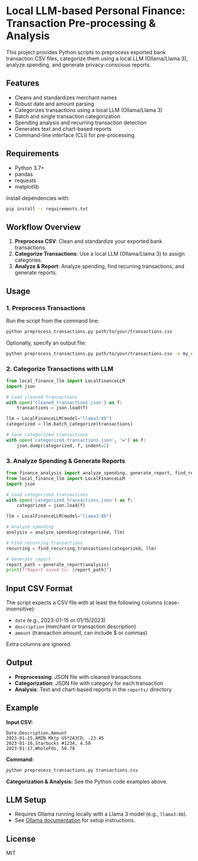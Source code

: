 # Local LLM-based Personal Finance: Transaction Pre-processing & Analysis

This project provides Python scripts to preprocess exported bank transaction CSV files, categorize them using a local LLM (Ollama/Llama 3), analyze spending, and generate privacy-conscious reports.

## Features
- Cleans and standardizes merchant names
- Robust date and amount parsing
- Categorizes transactions using a local LLM (Ollama/Llama 3)
- Batch and single transaction categorization
- Spending analysis and recurring transaction detection
- Generates text and chart-based reports
- Command-line interface (CLI) for pre-processing

## Requirements
- Python 3.7+
- pandas
- requests
- matplotlib

Install dependencies with:
```bash
pip install -r requirements.txt
```

## Workflow Overview
1. **Preprocess CSV**: Clean and standardize your exported bank transactions.
2. **Categorize Transactions**: Use a local LLM (Ollama/Llama 3) to assign categories.
3. **Analyze & Report**: Analyze spending, find recurring transactions, and generate reports.

## Usage

### 1. Preprocess Transactions
Run the script from the command line:
```bash
python preprocess_transactions.py path/to/your/transactions.csv
```
Optionally, specify an output file:
```bash
python preprocess_transactions.py path/to/your/transactions.csv -o my_cleaned.json
```

### 2. Categorize Transactions with LLM
```python
from local_finance_llm import LocalFinanceLLM
import json

# Load cleaned transactions
with open('cleaned_transactions.json') as f:
    transactions = json.load(f)

llm = LocalFinanceLLM(model="llama3:8b")
categorized = llm.batch_categorize(transactions)

# Save categorized transactions
with open('categorized_transactions.json', 'w') as f:
    json.dump(categorized, f, indent=2)
```

### 3. Analyze Spending & Generate Reports
```python
from finance_analysis import analyze_spending, generate_report, find_recurring_transactions
from local_finance_llm import LocalFinanceLLM
import json

# Load categorized transactions
with open('categorized_transactions.json') as f:
    categorized = json.load(f)

llm = LocalFinanceLLM(model="llama3:8b")

# Analyze spending
analysis = analyze_spending(categorized, llm)

# Find recurring transactions
recurring = find_recurring_transactions(categorized, llm)

# Generate report
report_path = generate_report(analysis)
print(f"Report saved to: {report_path}")
```

## Input CSV Format
The script expects a CSV file with at least the following columns (case-insensitive):
- `date` (e.g., 2023-01-15 or 01/15/2023)
- `description` (merchant or transaction description)
- `amount` (transaction amount, can include $ or commas)

Extra columns are ignored.

## Output
- **Preprocessing**: JSON file with cleaned transactions
- **Categorization**: JSON file with category for each transaction
- **Analysis**: Text and chart-based reports in the `reports/` directory

## Example
**Input CSV:**
```
Date,Description,Amount
2023-01-15,AMZN Mktp US*2A3CD, -23.45
2023-01-16,Starbucks #1234, 4.50
2023-01-17,WholeFds, 56.78
```

**Command:**
```bash
python preprocess_transactions.py transactions.csv
```

**Categorization & Analysis:**
See the Python code examples above.

## LLM Setup
- Requires Ollama running locally with a Llama 3 model (e.g., `llama3:8b`).
- See [Ollama documentation](https://ollama.com/) for setup instructions.

## License
MIT 